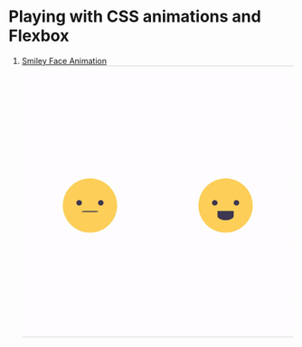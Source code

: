 # Playing with CSS animations and Flexbox

1. [Smiley Face Animation](smiley_animation)
![](./screenshots/smiley_css.gif)